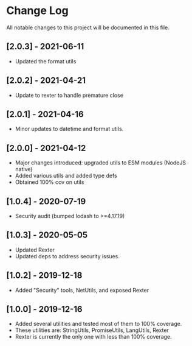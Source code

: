 
# Change Log
All notable changes to this project will be documented in this file.

## [2.0.3] - 2021-06-11
- Updated the format utils

## [2.0.2] - 2021-04-21
- Update to rexter to handle premature close

## [2.0.1] - 2021-04-16
- Minor updates to datetime and format utils. 

## [2.0.0] - 2021-04-12
- Major changes introduced: upgraded utils to ESM modules (NodeJS native)
- Added various utils and added type defs
- Obtained 100% cov on utils

## [1.0.4] - 2020-07-19
- Security audit (bumped lodash to >=4.17.19)

## [1.0.3] - 2020-05-05
- Updated Rexter
- Updated deps to address security issues.

## [1.0.2] - 2019-12-18
- Added "Security" tools, NetUtils, and exposed Rexter

## [1.0.0] - 2019-12-16

- Added several utilities and tested most of them to 100% coverage.
- These utilities are: StringUtils, PromiseUtils, LangUtils, Rexter
- Rexter is currently the only one with less than 100% coverage. 